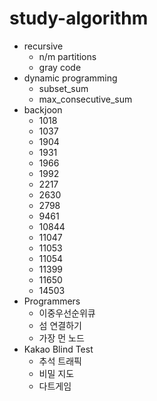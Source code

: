 # study-algorithm

* recursive
	* n/m partitions
	* gray code
* dynamic programming
	* subset_sum
	* max_consecutive_sum
* backjoon
	* 1018
	* 1037
	* 1904
	* 1931
	* 1966
	* 1992
	* 2217
	* 2630
	* 2798
	* 9461
	* 10844
	* 11047
	* 11053
	* 11054
	* 11399
	* 11650
	* 14503
* Programmers
	* 이중우선순위큐
	* 섬 연결하기
	* 가장 먼 노드
* Kakao Blind Test
	* 추석 트래픽
	* 비밀 지도
	* 다트게임